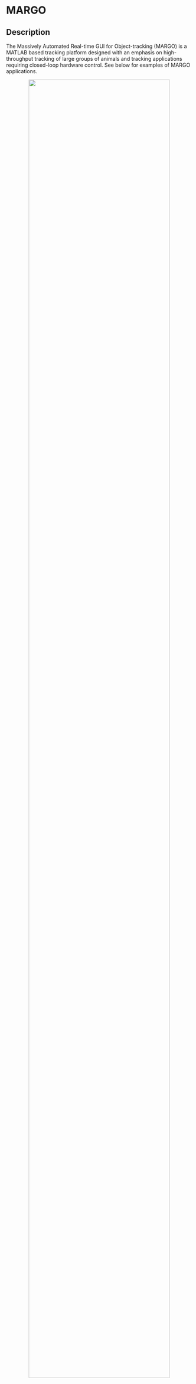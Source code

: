 MARGO
=====

## Description

The Massively Automated Real-time GUI for Object-tracking (MARGO) is a MATLAB based tracking platform designed with an emphasis on high-throughput tracking of large groups of animals and tracking applications requiring closed-loop hardware control. See below for examples of MARGO applications.

<figure align="center">
    <img src="https://github.com/de-Bivort-Lab/margo/wiki/images/margo_readme/fly_960_gif.gif" width="95%"/>
    <figcaption>
        Sample video clip from an experiment featuring continuous high-throughput tracking of 960 fruit tracked at 8Hz for 6 days
    </figcaption>
</figure>
<br/>

## Installation

### Prerequisites

**MATLAB**

For best results, use MARGO with **MATLAB 2016b** or newer. MARGO has generally been designed to be backwards compatible with older versions of MATLAB. In addition to the base installation of MATLAB, MARGO requires the following toolboxes:
- image acquisition toolbox
- image processing toolbox
- computer vision system toolbox
- instrument control toolbox
- statistics and machine learning toolbox

**Psychtoolbox (optional)**

MARGO requires on [Psychtoolbox 3](http://psychtoolbox.org/) for support of external displays.

### MARGO installation

The MARGO repository can be cloned via the github UI by downloading and extracting a zip file of the repository (*Clone or Download* > *Download ZIP*) or via the git command line API with the following command:

```
git clone https://github.com/de-Bivort-Lab/margo.git
```

After cloning the repository, add the MARGO directory to MATLAB's path via one of the following two options:

1. Navigate to the margo directory in MATLAB and run:

```
    add(genpath(pwd));
```

<u>OR</u>

2. Run the command below, select "Add with subfolders", and browse to the margo directory:

```
    pathtool
```

Once the margo directory is added to the MATLAB path, launch the GUI from the command line:

```matlab
margo
```

## Quickstart Guide

We recommend that new users read about MARGO's [experimental workflow](##experimental-workflow) and follow the sample [tracking tutorial](https://github.com/de-Bivort-Lab/margo/wiki/Tracking-Tutorial) included in the documentation for more complete instructions on getting started in MARGO.

<figure style="text-align: center">
    <img src="https://github.com/de-Bivort-Lab/margo/wiki/images/quickstart/quick_start_guide.png" style="width: 95%"/>
    <figcaption class="center_cap" style="text-align: center">
    </figcaption>
</figure>

## Documentation

Complete documentation of MARGO including tutorial examples, descriptions of parameters, data outputs, and hardware configurations can be found on the [MARGO wiki](https://github.com/de-Bivort-Lab/margo/wiki).

## Sample Applications

### Closed-loop control of stimuli

<p align="center">
    <img src="https://github.com/de-Bivort-Lab/margo/wiki/images/margo_readme/led_ymaze_gif.gif" width="374"/> &nbsp; &nbsp;
    <img src="https://github.com/de-Bivort-Lab/margo/wiki/images/margo_readme/opto_gif_2.gif" width="374"/>
    <figcaption align=left>
        Closed-loop applications: (left) triggering LEDs based on position of flies in a Y-shaped mazes, (right) targeting optomotor stimuli to individual flies in circular arenas
    </figcaption>
</p>

<br/>

### Multi-species tracking

The Massively Automated Real-time GUI for Object-tracking (MARGO) is a MATLAB based tracking platform designed with an emphasis on high-throughput tracking of large groups of animals and tracking applications requiring closed-loop stimulus control.

<br/>

<p align="center">
    <img src="https://github.com/de-Bivort-Lab/margo/wiki/images/margo_readme/bee_gif.gif" width="360"/> &nbsp; &nbsp;
    <img src="https://github.com/de-Bivort-Lab/margo/wiki/images/margo_readme/zebrafish_gif.gif" width="384"/>
</p>
<p align="center">
    Sample tracking of bumblebees (left) in a nestbox and larval zebrafish (right) in a multi-well culture plate
</p>


<p align="center">
    <img src="https://github.com/de-Bivort-Lab/margo/wiki/images/margo_readme/larval_gif.gif" width="373"/> &nbsp; &nbsp;
    <img src="https://github.com/de-Bivort-Lab/margo/wiki/images/margo_readme/wormotel_gif.gif" width="370"/>
</p>
<p align="left">
Tracking of fruit fly larvae (left) in a chemotactic gradient and nematodes (right) in response to an optogenetic stimulus in the <a href="https://elifesciences.org/articles/26652">wormotel</a> high-throughput platform
</p>




<br/>

## Contributors

- [Zach Werkhoven](https://github.com/winsl0w) primarily developed and maintains MARGO.
- [Chuan Qin](https://github.com/cqin19) contributed to the development of MARGO's multitracker algorithm.
- [Christian Rohrsen](https://github.com/chiser) contributed to the development of MARGO's camera/display co-registration system.

## Acknowledgements

Support for external display detection and visual stimulus crafting and display is dependent on the [Psychtoolbox](http://psychtoolbox.org/overview.html), originally developed by Mario Kleiner. MARGO's random display registration uses Andriy Myronenko's [Coherent Point Drift](https://sites.google.com/site/myronenko/research/cpd) algorithm and mex implementation. Multispecies tracking example videos provided by: James Crall (bumblebees), Jess Kanwal (fly larvae), and Matt Churgin (C. Elegans). 

## License

MIT License. See [LICENSE](https://github.com/de-Bivort-Lab/margo/blob/master/LICENSE.md) for details.

